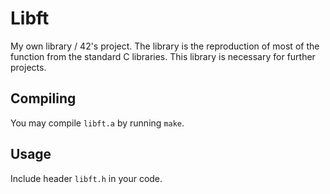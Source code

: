 # Libft
My own library / 42's project.
The library is the reproduction of most of the function from the standard C libraries.
This library is necessary for further projects.

## Compiling
You may compile `libft.a` by running `make`.

## Usage
Include header `libft.h` in your code.
